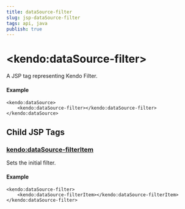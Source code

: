 ```yaml
---
title: dataSource-filter
slug: jsp-dataSource-filter
tags: api, java
publish: true
---
```


# \<kendo:dataSource-filter\>
A JSP tag representing Kendo Filter.

#### Example
    <kendo:dataSource>
        <kendo:dataSource-filter></kendo:dataSource-filter>
    </kendo:dataSource>


## Child JSP Tags

### [kendo:dataSource-filterItem](/api/wrappers/jsp/datasource/filteritem)

Sets the initial filter.

#### Example

    <kendo:dataSource-filter>
        <kendo:dataSource-filterItem></kendo:dataSource-filterItem>
    </kendo:dataSource-filter>
 
